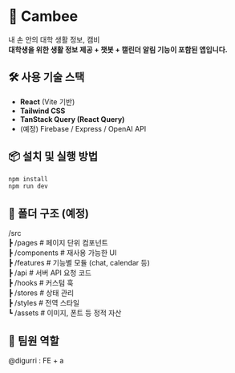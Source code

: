 # 🐝 Cambee

내 손 안의 대학 생활 정보, 캠비  
**대학생을 위한 생활 정보 제공 + 챗봇 + 캘린더 알림 기능이 포함된 앱입니다.**

## 🛠️ 사용 기술 스택

- **React** (Vite 기반)
- **Tailwind CSS**
- **TanStack Query (React Query)**
- (예정) Firebase / Express / OpenAI API

## 📦 설치 및 실행 방법

```bash
npm install
npm run dev
```

## 📁 폴더 구조 (예정)

/src  
 ┣ /pages # 페이지 단위 컴포넌트  
 ┣ /components # 재사용 가능한 UI  
 ┣ /features # 기능별 모듈 (chat, calendar 등)  
 ┣ /api # 서버 API 요청 코드  
 ┣ /hooks # 커스텀 훅  
 ┣ /stores # 상태 관리  
 ┣ /styles # 전역 스타일  
 ┗ /assets # 이미지, 폰트 등 정적 자산

## 👥 팀원 역할

@digurri : FE + a
